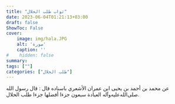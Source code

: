```yaml
---
title: "ثواب طلب الحلال"
date: 2023-06-04T01:21:13+03:00
draft: false
ShowToc: False
cover:
    image: img/hala.JPG
    alt: 'صورة'
    caption: ''
#    hidden: false
summary: 
tags: [""]
categories: ["طلب الحلال"]
---
```

عن محمد بن أحمد بن يحيى
ابن عمران الأشعري باسناده قال : قال رسول الله صلى‌الله‌عليه‌وآله العبادة سبعون
جزءا أفضلها جزءا طلب الحلال.


